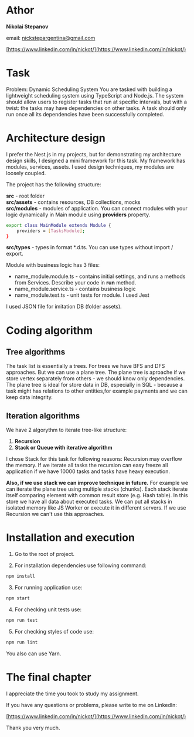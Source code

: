 # Athor

**Nikolai Stepanov**

email: nickstepargentina@gmail.com

[https://www.linkedin.com/in/nickot/](https://www.linkedin.com/in/nickot/)

# Task

Problem: Dynamic Scheduling System
You are tasked with building a lightweight scheduling system using TypeScript
and Node.js. The system should allow users to register tasks that run at specific
intervals, but with a twist: the tasks may have dependencies on other tasks. A
task should only run once all its dependencies have been successfully completed.

# Architecture design

I prefer the Nest.js in my projects, but for demonstrating my architecture design skills, I designed a mini framework for this task.
My framework has modules, services, assets. I used design techniques, my modules are loosely coupled.

The project has the following structure:

**src** - root folder <br />
**src/assets** - contains resources, DB collections, mocks <br />
**src/modules** - modules of application. You can connect modules with your logic dynamically in Main module using **providers** property.<br />

```bash
export class MainModule extends Module {
    providers = [TasksModule];
}
```

**src/types** - types in format \*.d.ts. You can use types without import / export.

Module with business logic has 3 files:

- name_module.module.ts - contains initial settings, and runs a methods from Services. Describe your code in **run** method.
- name_module.service.ts - contains business logic
- name_module.test.ts - unit tests for module. I used Jest

I used JSON file for imitation DB (folder assets).

# Coding algorithm

## Tree algorithms

The task list is essentially a trees. For trees we have BFS and DFS approaches. But we can use a plane tree.
The plane tree is aproache if we store vertex separately from others - we should know only dependencies.
The plane tree is ideal for store data in DB, especially in SQL - because a task might has relations to other entities,for example payments and we can keep data integrity.

## Iteration algorithms

We have 2 algorythm to iterate tree-like structure:

1. **Recursion**
2. **Stack or Queue with iterative algorithm**

I chose Stack for this task for following reasons:
Recursion may overflow the memory. If we iterate all tasks the recursion can easy freeze all application if we have 10000 tasks and tasks have heavy execution.

**Also, if we use stack we can improve technique in future.**
For example we can iterate the plane tree using multiple stacks (chunks). Each stack iterate itself comparing element with common result store (e.g. Hash table). In this store we have all data about executed tasks.
We can put all stacks in isolated memory like JS Worker or execute it in different servers.
If we use Recursion we can't use this approaches.

# Installation and execution

1. Go to the root of project.

2. For installation dependencies use following command:

```bash
npm install
```

3. For running application use:

```bash
npm start
```

4. For checking unit tests use:

```bash
npm run test
```

5. For checking styles of code use:

```bash
npm run lint
```

You also can use Yarn.

# The final chapter

I appreciate the time you took to study my assignment.

If you have any questions or problems, please write to me on LinkedIn:

[https://www.linkedin.com/in/nickot/](https://www.linkedin.com/in/nickot/)

Thank you very much.
